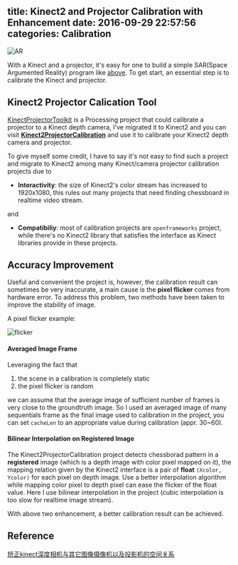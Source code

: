 title: Kinect2 and Projector Calibration with Enhancement
date: 2016-09-29 22:57:56
categories:
	Calibration
---
![AR](http://7xqh47.com1.z0.glb.clouddn.com/kinect2-projector-calib/ar.png)

With a Kinect and a projector, it's easy for one to build a simple SAR(Space Argumented Reality) program like [above](https://www.youtube.com/watch?v=FnulH8TrZVo). To get start, an essential step is to calibrate the Kinect and projector. 


Kinect2 Projector Calication Tool
---------------------------------
[KinectProjectorToolkit](http://www.genekogan.com/works/kinect-projector-toolkit.html) is a Processing project that could calibrate a projector to a Kinect depth camera, I've migrated it to Kinect2 and you can visit [**Kinect2ProjectorCalibration**](https://github.com/halimacc/Kinect2ProjectorCalibration) and use it to calibrate your Kinect2 depth camera and projector.

To give myself some credit, I have to say it's not easy to find such a project and migrate to Kinect2 among many Kinect/camera projector calibration projects due to

- **Interactivity**: the size of Kinect2's color stream has increased to 1920x1080, this rules out many projects that need finding chessboard in realtime video stream.

and

- **Compatibiliy**: most of calibration projects are `openframeworks` project, while there's no Kinect2 library that satisfies the interface as Kinect libraries provide in these projects.


Accuracy Improvement
--------------------
Useful and convenient the project is, however, the calibration result can sometimes be very inaccurate, a main cause is the **pixel flicker** comes from hardware error. To address this problem, two methods have been taken to improve the stability of image.

A pixel flicker example:

![flicker](http://7xqh47.com1.z0.glb.clouddn.com/kinect2-projector-calib/flicker.png)

#### Averaged Image Frame

Leveraging the fact that
1. the scene in a calibration is completely static
2. the pixel flicker is random

we can assume that the average image of sufficient number of frames is very close to the groundtruth image. So I used an averaged image of many sequentials frame as the final image used to calibration in the project, you can set `cacheLen` to an appropriate value during calibration (appr. 30~60).

#### Bilinear Interpolation on Registered Image

The Kinect2ProjectorCalibration project detects chessborad pattern in a **registered** image (which is a depth image with color pixel mapped on it), the mapping relation given by the Kinect2 interface is a pair of **float** `(Xcolor, Ycolor)` for each pixel on depth image. Use a better interpolation algorithm while mapping color pixel to depth pixel can ease the flicker of the float value. Here I use bilinear interpolation in the project (cubic interpolation is too slow for realtime image stream).

With above two enhancement, a better calibration result can be achieved.

Reference
---------
[矫正kinect深度相机与其它图像摄像机以及投影机的空间关系](https://github.com/yty/yty.github.io/issues/4)